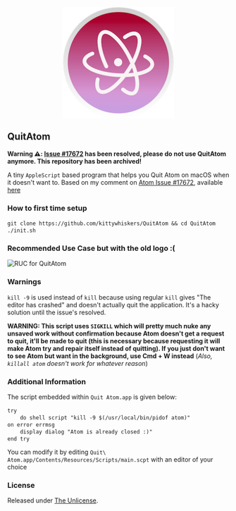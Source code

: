 <img src="https://raw.githubusercontent.com/kittywhiskers/QuitAtom/master/logo.png" width="200" style="display: block; margin-left: auto; margin-right: auto; width: 50%;" />

## QuitAtom

**Warning ⚠️: [Issue #17672](https://github.com/atom/atom/issues/17672) has been resolved, please do not use QuitAtom anymore. This repository has been archived!**

A tiny `AppleScript` based program that helps you Quit Atom on macOS when it doesn't want to. Based on my comment on [Atom Issue #17672](https://github.com/atom/atom/issues/17672), available [here](https://github.com/atom/atom/issues/17672#issuecomment-651799097) 

### How to first time setup

```
git clone https://github.com/kittywhiskers/QuitAtom && cd QuitAtom
./init.sh
```

### Recommended Use Case but with the old logo :(

![RUC for QuitAtom](https://user-images.githubusercontent.com/63189531/86133138-87745480-bb05-11ea-890c-b3bb50427140.png)

### Warnings

`kill -9` is used instead of `kill` because using regular `kill` gives "The editor has crashed" and doesn't actually quit the application. It's a hacky solution until the issue's resolved.

**WARNING: This script uses `SIGKILL` which will  pretty much nuke any unsaved work without confirmation because Atom  doesn't get a request to quit, it'll be made to quit (this is necessary  because requesting it will make Atom try and repair itself instead of  quitting). If you just don't want to see Atom but want in the  background, use Cmd + W instead** (*Also, `killall atom` doesn't work for whatever reason*)

### Additional Information

The script embedded within `Quit Atom.app` is given below:

```
try
	do shell script "kill -9 $(/usr/local/bin/pidof atom)"
on error errmsg
	display dialog "Atom is already closed :)"
end try
```

You can modify it by editing `Quit\ Atom.app/Contents/Resources/Scripts/main.scpt` with an editor of your choice

### License

Released under [The Unlicense](https://github.com/kittywhiskers/QuitAtom/blob/master/LICENSE).
